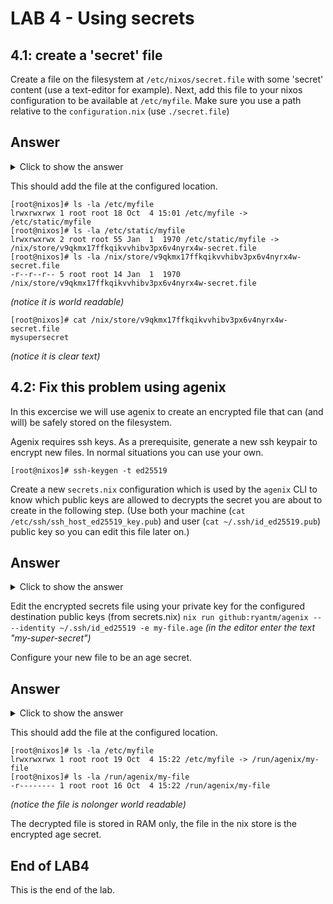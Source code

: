 # LAB 4 - Using secrets

## 4.1: create a 'secret' file
Create a file on the filesystem at `/etc/nixos/secret.file` with some 'secret' content (use a text-editor for example).
Next, add this file to your nixos configuration to be available at `/etc/myfile`.
Make sure you use a path relative to the `configuration.nix` (use `./secret.file`)

## Answer
<details><summary>Click to show the answer</summary>
<p>
  
```console
[root@nixos]# echo "mysupersecret" > /etc/nixos/secret.file
```
```nix
  environment.etc."myfile".source = ./secret.file;
```
  
</p>
</details>

This should add the file at the configured location.
```console
[root@nixos]# ls -la /etc/myfile
lrwxrwxrwx 1 root root 18 Oct  4 15:01 /etc/myfile -> /etc/static/myfile
[root@nixos]# ls -la /etc/static/myfile
lrwxrwxrwx 2 root root 55 Jan  1  1970 /etc/static/myfile -> /nix/store/v9qkmx17ffkqikvvhibv3px6v4nyrx4w-secret.file
[root@nixos]# ls -la /nix/store/v9qkmx17ffkqikvvhibv3px6v4nyrx4w-secret.file
-r--r--r-- 5 root root 14 Jan  1  1970 /nix/store/v9qkmx17ffkqikvvhibv3px6v4nyrx4w-secret.file
```
*(notice it is world readable)*
```console
[root@nixos]# cat /nix/store/v9qkmx17ffkqikvvhibv3px6v4nyrx4w-secret.file
mysupersecret
```
*(notice it is clear text)*


## 4.2: Fix this problem using agenix

In this excercise we will use agenix to create an encrypted file that can (and will) be safely stored on the filesystem.

Agenix requires ssh keys. As a prerequisite, generate a new ssh keypair to encrypt new files. In normal situations you can use your own.

```console
[root@nixos]# ssh-keygen -t ed25519
```

Create a new `secrets.nix` configuration which is used by the `agenix` CLI to know which public keys are allowed to decrypts the secret you are about to create in the following step.
(Use both your machine (`cat /etc/ssh/ssh_host_ed25519_key.pub`) and user (`cat ~/.ssh/id_ed25519.pub`)  public key so you can edit this file later on.)

## Answer
<details><summary>Click to show the answer</summary>
<p>

Contents of `secrets.nix`:
```nix
{
  "my-file.age".publicKeys = [
    "ssh-ed25519 AAAAC3NzaC1lZDI1NTE5AAAAICZ3H6O6bUfOMHzPLaL3QIDz5WMqKePJdCtFN1yP9nFQ"
    "ssh-ed25519 AAAAC3NzaC1lZDI1NTE5AAAAIK3SjEfSTqBzMxXOq1wAvx0WKmdSp4G3NVOa/8HY23rT"
  ];
}
```
  
</p>
</details>

Edit the encrypted secrets file using your private key for the configured destination public keys (from secrets.nix)
`nix run github:ryantm/agenix -- --identity ~/.ssh/id_ed25519 -e my-file.age`
*(in the editor enter the text "my-super-secret")*


Configure your new file to be an age secret.

## Answer
<details><summary>Click to show the answer</summary>
<p>
  
Add the following to your `configuration.nix`:
  
```nix
  age.secrets.my-file = {
    file = ./my-file.age; # age encrypted file
    path = "/etc/myfile"; # destination where the decypted file will be linked to
  };
```
  
</p>
</details>

This should add the file at the configured location.
```console
[root@nixos]# ls -la /etc/myfile
lrwxrwxrwx 1 root root 19 Oct  4 15:22 /etc/myfile -> /run/agenix/my-file
[root@nixos]# ls -la /run/agenix/my-file
-r-------- 1 root root 16 Oct  4 15:22 /run/agenix/my-file 
```
*(notice the file is nolonger world readable)*

The decrypted file is stored in RAM only, the file in the nix store is the encrypted age secret.

## End of LAB4
This is the end of the lab.
